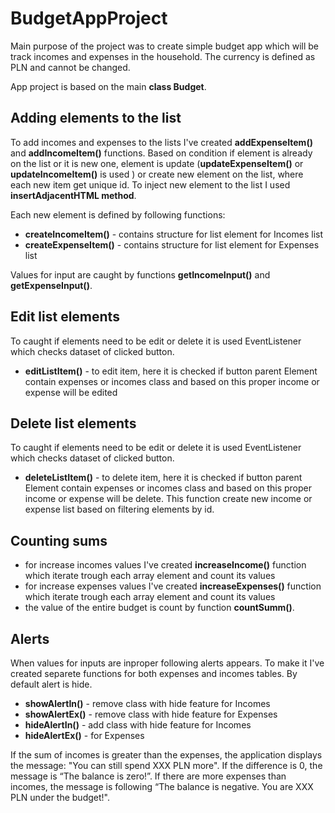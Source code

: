 # BudgetAppProject
Main purpose of the project was to create simple budget app which will be track incomes and expenses in the household. The currency is defined as PLN and cannot be changed.

App project is based on the main **class Budget**.

## Adding elements to the list
To add incomes and expenses to the lists I've created **addExpenseItem()** and **addIncomeItem()** functions. 
Based on condition if element is already on the list or it is new one, element is update (**updateExpenseItem()** or **updateIncomeItem()** is used ) or create new element on the list, where each new item get unique id. To inject new element to the list I used **insertAdjacentHTML method**.

Each new element is defined by following functions:
* **createIncomeItem()** - contains structure for list element for Incomes list
* **createExpenseItem()** - contains structure for list element for Expenses list

Values for input are caught by functions **getIncomeInput()** and **getExpenseInput()**.

## Edit list elements
To caught if elements need to be edit or delete it is used EventListener which checks dataset of clicked button.

* **editListItem()** - to edit item, here it is checked if button parent Element contain expenses or incomes class and based on this proper income or expense will be edited


## Delete list elements
To caught if elements need to be edit or delete it is used EventListener which checks dataset of clicked button.
* **deleteListItem()** - to delete item, here it is checked if button parent Element contain expenses or incomes class and based on this proper income or expense will be delete. This function create new income or expense list based on filtering elements by id.

## Counting sums
* for increase incomes values I've created **increaseIncome()** function which iterate trough each array element and count its values
* for increase expenses values I've created **increaseExpenses()** function which iterate trough each array element and count its values
* the value of the entire budget is count by function **countSumm()**.


## Alerts
When values for inputs are inproper following alerts appears.
To make it I've created separete functions for both expenses and incomes tables. By default alert is hide.
* **showAlertIn()** - remove class with hide feature for Incomes
* **showAlertEx()** - remove class with hide feature for Expenses
* **hideAlertIn()** - add class with hide feature for Incomes
* **hideAlertEx()** - for Expenses

If the sum of incomes is greater than the expenses, the application displays the message: "You can still spend XXX PLN more". If the difference is 0, the message is “The balance is zero!”. If there are more expenses than incomes, the message is following “The balance is negative. You are XXX PLN under the budget!".